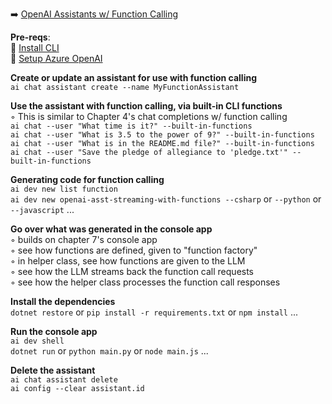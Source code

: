 ➡️ [OpenAI Assistants w/ Function Calling](#chapter-9-openai-assistants-w-function-calling)  

**Pre-reqs**:  
🛑 [Install CLI](chapter-1-cli-installation.md)  
🛑 [Setup Azure OpenAI](chapter-2-setup-w-azure-openai.md)  

**Create or update an assistant for use with function calling**  
`ai chat assistant create --name MyFunctionAssistant`  

**Use the assistant with function calling, via built-in CLI functions**  
◦ This is similar to Chapter 4's chat completions w/ function calling  
`ai chat --user "What time is it?" --built-in-functions`  
`ai chat --user "What is 3.5 to the power of 9?" --built-in-functions`  
`ai chat --user "What is in the README.md file?" --built-in-functions`  
`ai chat --user "Save the pledge of allegiance to 'pledge.txt'" --built-in-functions`  

**Generating code for function calling**  
`ai dev new list function`  
`ai dev new openai-asst-streaming-with-functions --csharp` or `--python` or `--javascript` ...  

**Go over what was generated in the console app**  
◦ builds on chapter 7's console app  
◦ see how functions are defined, given to "function factory"  
◦ in helper class, see how functions are given to the LLM  
◦ see how the LLM streams back the function call requests  
◦ see how the helper class processes the function call responses  

**Install the dependencies**  
`dotnet restore` or `pip install -r requirements.txt` or `npm install` ...  

**Run the console app**  
`ai dev shell`  
`dotnet run` or `python main.py` or `node main.js` ...  

**Delete the assistant**  
`ai chat assistant delete`  
`ai config --clear assistant.id`  
